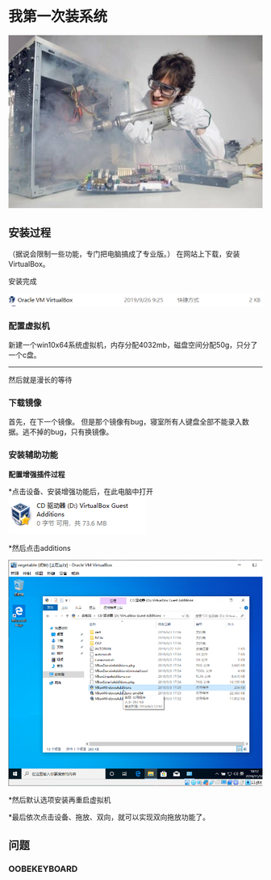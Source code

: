 # 我第一次装系统

![修电脑](/img/repair.jpg)

## 安装过程
（据说会限制一些功能，专门把电脑搞成了专业版。）
在网站上下载，安装VirtualBox。

安装完成

![virtualbox](/img/1.PNG)

### 配置虚拟机
新建一个win10x64系统虚拟机，内存分配4032mb，磁盘空间分配50g，只分了一个c盘。

---
然后就是漫长的等待


### 下载镜像
首先，在下一个镜像。
但是那个镜像有bug，寝室所有人键盘全部不能录入数据。逃不掉的bug，只有换镜像。

### 安装辅助功能

**配置增强插件过程**

*点击设备、安装增强功能后，在此电脑中打开
![virtualbox guest](/img/3.PNG)

*然后点击additions

![virtualbox additions](/img/4.PNG)


*然后默认选项安装再重启虚拟机


*最后依次点击设备、拖放、双向，就可以实现双向拖放功能了。


## 问题





### OOBEKEYBOARD
